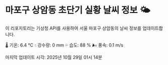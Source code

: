 
# 마포구 상암동 초단기 실황 날씨 정보 🌤️

이 리포지토리는 기상청 API를 사용하여 서울 마포구 상암동의 날씨 정보를 업데이트합니다. 

🌡️ 기온: 6.4 ℃
💧 강수량: 0 mm
💦 습도: 88 %
🌬️ 풍속: 0.1 m/s

마지막 업데이트 시각: 2025년 10월 29일 01시 14분    
